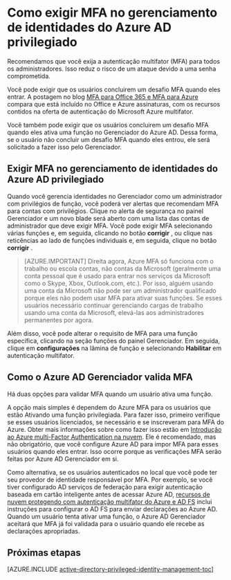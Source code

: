 <properties
   pageTitle="Como exigir autenticação multifator | Microsoft Azure"
   description="Saiba como exigir autenticação multifator (MFA) para identidades privilegiadas com a extensão do Azure Active Directory privilegiados gerenciamento de identidades."
   services="active-directory"
   documentationCenter=""
   authors="kgremban"
   manager="femila"
   editor=""/>

<tags
   ms.service="active-directory"
   ms.devlang="na"
   ms.topic="article"
   ms.tgt_pltfrm="na"
   ms.workload="identity"
   ms.date="07/01/2016"
   ms.author="kgremban"/>

# <a name="how-to-require-mfa-in-azure-ad-privileged-identity-management"></a>Como exigir MFA no gerenciamento de identidades do Azure AD privilegiado

Recomendamos que você exija a autenticação multifator (MFA) para todos os administradores. Isso reduz o risco de um ataque devido a uma senha comprometida.

Você pode exigir que os usuários concluirem um desafio MFA quando eles entrar. A postagem no blog [MFA para Office 365 e MFA para Azure](https://blogs.technet.microsoft.com/ad/2014/02/11/mfa-for-office-365-and-mfa-for-azure/) compara que está incluído no Office e Azure assinaturas, com os recursos contidos na oferta de autenticação do Microsoft Azure multifator.

Você também pode exigir que os usuários concluirem um desafio MFA quando eles ativa uma função no Gerenciador do Azure AD. Dessa forma, se o usuário não concluir um desafio MFA quando eles entrou, ele será solicitado a fazer isso pelo Gerenciador.

## <a name="requiring-mfa-in-azure-ad-privileged-identity-management"></a>Exigir MFA no gerenciamento de identidades do Azure AD privilegiado

Quando você gerencia identidades no Gerenciador como um administrador com privilégios de função, você poderá ver alertas que recomendam MFA para contas com privilégios. Clique no alerta de segurança no painel Gerenciador e um novo blade será aberto com uma lista das contas de administrador que deve exigir MFA.  Você pode exigir MFA selecionando várias funções e, em seguida, clicando no botão **corrigir** , ou clique nas reticências ao lado de funções individuais e, em seguida, clique no botão **corrigir** .

> [AZURE.IMPORTANT] Direita agora, Azure MFA só funciona com o trabalho ou escola contas, não contas da Microsoft (geralmente uma conta pessoal que é usado para entrar nos serviços da Microsoft como o Skype, Xbox, Outlook.com, etc.). Por isso, alguém usando uma conta da Microsoft não pode ser um administrador qualificado porque eles não podem usar MFA para ativar suas funções. Se esses usuários necessário continuar gerenciando cargas de trabalho usando uma conta da Microsoft, elevá-las aos administradores permanentes por agora.

Além disso, você pode alterar o requisito de MFA para uma função específica, clicando na seção funções do painel Gerenciador. Em seguida, clique em **configurações** na lâmina de função e selecionando **Habilitar** em autenticação multifator.

## <a name="how-azure-ad-pim-validates-mfa"></a>Como o Azure AD Gerenciador valida MFA

Há duas opções para validar MFA quando um usuário ativa uma função.

A opção mais simples é dependem do Azure MFA para os usuários que estão Ativando uma função privilegiada. Para fazer isso, primeiro verifique se esses usuários licenciados, se necessário e se inscreveram para MFA do Azure. Obter mais informações sobre como fazer isso estão em [Introdução ao Azure multi-Factor Authentication na nuvem](../multi-factor-authentication/multi-factor-authentication-get-started-cloud.md). Ele é recomendado, mas não obrigatório, que você configure Azure AD para impor MFA para esses usuários quando eles entrar. Isso ocorre porque as verificações MFA serão feitas por Azure AD Gerenciador em si.

Como alternativa, se os usuários autenticados no local que você pode ter seu provedor de identidade responsável por MFA. Por exemplo, se você tiver configurado AD serviços de federação para exigir autenticação baseada em cartão inteligente antes de acessar Azure AD, [recursos de nuvem protegendo com autenticação multifator do Azure e AD FS](../multi-factor-authentication/multi-factor-authentication-get-started-adfs-cloud.md) inclui instruções para configurar o AD FS para enviar declarações ao Azure AD. Quando um usuário tenta ativar uma função, o Azure AD Gerenciador aceitará que MFA já foi validada para o usuário quando ele recebe as declarações apropriadas.


<!--Every topic should have next steps and links to the next logical set of content to keep the customer engaged-->
## <a name="next-steps"></a>Próximas etapas
[AZURE.INCLUDE [active-directory-privileged-identity-management-toc](../../includes/active-directory-privileged-identity-management-toc.md)]
